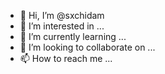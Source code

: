 - 👋 Hi, I’m @sxchidam
- 👀 I’m interested in ...
- 🌱 I’m currently learning ...
- 💞️ I’m looking to collaborate on ...
- 📫 How to reach me ...

<!---
sxchidam/sxchidam is a ✨ special ✨ repository because its `README.md` (this file) appears on your GitHub profile.
You can click the Preview link to take a look at your changes.
--->

